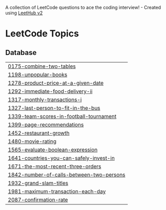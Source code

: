A collection of LeetCode questions to ace the coding interview! - Created using [LeetHub v2](https://github.com/arunbhardwaj/LeetHub-2.0)
<!---LeetCode Topics Start-->
# LeetCode Topics
## Database
|  |
| ------- |
| [0175-combine-two-tables](https://github.com/J-CECI/LeetCode/tree/master/0175-combine-two-tables) |
| [1198-unpopular-books](https://github.com/J-CECI/LeetCode/tree/master/1198-unpopular-books) |
| [1278-product-price-at-a-given-date](https://github.com/J-CECI/LeetCode/tree/master/1278-product-price-at-a-given-date) |
| [1292-immediate-food-delivery-ii](https://github.com/J-CECI/LeetCode/tree/master/1292-immediate-food-delivery-ii) |
| [1317-monthly-transactions-i](https://github.com/J-CECI/LeetCode/tree/master/1317-monthly-transactions-i) |
| [1327-last-person-to-fit-in-the-bus](https://github.com/J-CECI/LeetCode/tree/master/1327-last-person-to-fit-in-the-bus) |
| [1339-team-scores-in-football-tournament](https://github.com/J-CECI/LeetCode/tree/master/1339-team-scores-in-football-tournament) |
| [1399-page-recommendations](https://github.com/J-CECI/LeetCode/tree/master/1399-page-recommendations) |
| [1452-restaurant-growth](https://github.com/J-CECI/LeetCode/tree/master/1452-restaurant-growth) |
| [1480-movie-rating](https://github.com/J-CECI/LeetCode/tree/master/1480-movie-rating) |
| [1565-evaluate-boolean-expression](https://github.com/J-CECI/LeetCode/tree/master/1565-evaluate-boolean-expression) |
| [1641-countries-you-can-safely-invest-in](https://github.com/J-CECI/LeetCode/tree/master/1641-countries-you-can-safely-invest-in) |
| [1671-the-most-recent-three-orders](https://github.com/J-CECI/LeetCode/tree/master/1671-the-most-recent-three-orders) |
| [1842-number-of-calls-between-two-persons](https://github.com/J-CECI/LeetCode/tree/master/1842-number-of-calls-between-two-persons) |
| [1932-grand-slam-titles](https://github.com/J-CECI/LeetCode/tree/master/1932-grand-slam-titles) |
| [1981-maximum-transaction-each-day](https://github.com/J-CECI/LeetCode/tree/master/1981-maximum-transaction-each-day) |
| [2087-confirmation-rate](https://github.com/J-CECI/LeetCode/tree/master/2087-confirmation-rate) |
<!---LeetCode Topics End-->